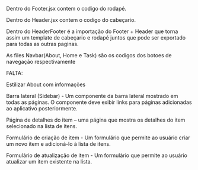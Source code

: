 Dentro do Footer.jsx contem o codigo do rodapé.

Dentro do Header.jsx contem o codigo do cabeçario.

Dentro do HeaderFooter é a importação do Footer + Header que torna assim um template de cabeçario e rodapé juntos que pode ser exportado para todas as outras paginas.

As files Navbar(About, Home e Task) são os codigos dos botoes de navegação respectivamente



FALTA:

Estilizar About com informações

Barra lateral (Sidebar) - Um componente da barra lateral mostrado em todas as páginas. O componente deve exibir links para páginas adicionadas ao aplicativo posteriormente.

Página de detalhes do item – uma página que mostra os detalhes do item selecionado na lista de itens.

Formulário de criação de item - Um formulário que permite ao usuário criar um novo item e adicioná-lo à lista de itens.


Formulário de atualização de item - Um formulário que permite ao usuário atualizar um item existente na lista.